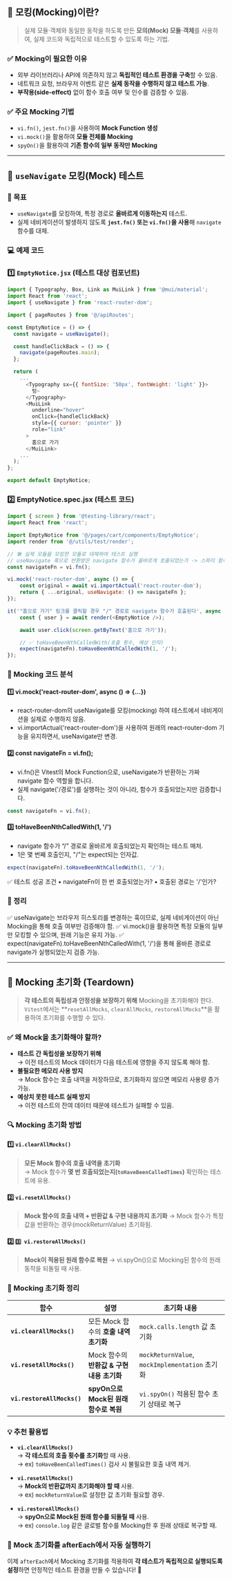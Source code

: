 ## 🧪 모킹(Mocking)이란?
> 실제 모듈·객체와 동일한 동작을 하도록 만든 **모의(Mock) 모듈·객체**를 사용하여, 실제 코드와 독립적으로 테스트할 수 있도록 하는 기법.

### ✅ **Mocking이 필요한 이유**
- 외부 라이브러리나 API에 의존하지 않고 **독립적인 테스트 환경을 구축**할 수 있음.
- 네트워크 요청, 브라우저 이벤트 같은 **실제 동작을 수행하지 않고 테스트 가능**.
- **부작용(side-effect)** 없이 함수 호출 여부 및 인수를 검증할 수 있음.

### ✅ **주요 Mocking 기법**
- `vi.fn()`, `jest.fn()`을 사용하여 **Mock Function 생성**
- `vi.mock()`을 활용하여 **모듈 전체를 Mocking**
- `spyOn()`을 활용하여 **기존 함수의 일부 동작만 Mocking**

---

## 📌 **`useNavigate` 모킹(Mock) 테스트**

### **🚀 목표**
- `useNavigate`를 모킹하여, 특정 경로로 **올바르게 이동하는지** 테스트.
- 실제 네비게이션이 발생하지 않도록 **`jest.fn()` 또는 `vi.fn()`을 사용**해 `navigate` 함수를 대체.

### **💻 예제 코드**
### **1️⃣ `EmptyNotice.jsx` (테스트 대상 컴포넌트)**
```javascript
import { Typography, Box, Link as MuiLink } from '@mui/material';
import React from 'react';
import { useNavigate } from 'react-router-dom';

import { pageRoutes } from '@/apiRoutes';

const EmptyNotice = () => {
  const navigate = useNavigate();

  const handleClickBack = () => {
    navigate(pageRoutes.main);
  };

  return (
    ...
      <Typography sx={{ fontSize: '50px', fontWeight: 'light' }}>
        텅~
      </Typography>
      <MuiLink
        underline="hover"
        onClick={handleClickBack}
        style={{ cursor: 'pointer' }}
        role="link"
      >
        홈으로 가기
      </MuiLink>
    ...
  );
};

export default EmptyNotice;
```

### **2️⃣ EmptyNotice.spec.jsx (테스트 코드)**
```javascript
import { screen } from '@testing-library/react';
import React from 'react';

import EmptyNotice from '@/pages/cart/components/EmptyNotice';
import render from '@/utils/test/render';

// 🛠️ 실제 모듈을 모킹한 모듈로 대체하여 테스트 실행
// useNavigate 훅으로 반환받은 navigate 함수가 올바르게 호출되었는가 -> 스파이 함수(Mock Function)
const navigateFn = vi.fn();

vi.mock('react-router-dom', async () => {
    const original = await vi.importActual('react-router-dom');
    return { ...original, useNavigate: () => navigateFn };
});

it('"홈으로 가기" 링크를 클릭할 경우 "/" 경로로 navigate 함수가 호출된다', async () => {
    const { user } = await render(<EmptyNotice />);

    await user.click(screen.getByText('홈으로 가기'));

    // ✅ toHaveBeenNthCalledWith(호출 횟수, 예상 인자)
    expect(navigateFn).toHaveBeenNthCalledWith(1, '/');
});
```

### 📝 Mocking 코드 분석
#### 1️⃣ vi.mock('react-router-dom', async () => {...})
- react-router-dom의 useNavigate를 모킹(mocking) 하여 테스트에서 네비게이션을 실제로 수행하지 않음.
- vi.importActual('react-router-dom')을 사용하여 원래의 react-router-dom 기능을 유지하면서, useNavigate만 변경.

#### 2️⃣ const navigateFn = vi.fn();
- vi.fn()은 Vitest의 Mock Function으로, useNavigate가 반환하는 가짜 navigate 함수 역할을 합니다.
- 실제 navigate('/경로')를 실행하는 것이 아니라, 함수가 호출되었는지만 검증합니다.

```javascript
const navigateFn = vi.fn();
```

#### 3️⃣ toHaveBeenNthCalledWith(1, '/')
- navigate 함수가 “/” 경로로 올바르게 호출되었는지 확인하는 테스트 매처.
- 1은 몇 번째 호출인지, "/"는 expect되는 인자값.

```javascript
expect(navigateFn).toHaveBeenNthCalledWith(1, '/');
```

✅ 테스트 성공 조건
•	navigateFn이 한 번 호출되었는가?
•	호출된 경로는 '/'인가?

### 🎯 정리

✅ useNavigate는 브라우저 히스토리를 변경하는 훅이므로, 실제 네비게이션이 아닌 Mocking을 통해 호출 여부만 검증해야 함.
✅ vi.mock()을 활용하면 특정 모듈의 일부만 모킹할 수 있으며, 원래 기능은 유지 가능.
✅ expect(navigateFn).toHaveBeenNthCalledWith(1, '/')을 통해 올바른 경로로 navigate가 실행되었는지 검증 가능.

---

## 🧪 Mocking 초기화 (Teardown)

> **각 테스트의 독립성과 안정성을 보장하기 위해** Mocking을 초기화해야 한다.  
> `Vitest`에서는 **`resetAllMocks`, `clearAllMocks`, `restoreAllMocks`**을 활용하여 초기화를 수행할 수 있다.

### **✅ 왜 Mock을 초기화해야 할까?**
- **테스트 간 독립성을 보장하기 위해**  
  → 이전 테스트의 Mock 데이터가 다음 테스트에 영향을 주지 않도록 해야 함.
- **불필요한 메모리 사용 방지**  
  → Mock 함수는 호출 내역을 저장하므로, 초기화하지 않으면 메모리 사용량 증가 가능.
- **예상치 못한 테스트 실패 방지**  
  → 이전 테스트의 잔여 데이터 때문에 테스트가 실패할 수 있음.


### **🔍 Mocking 초기화 방법**
#### **1️⃣ `vi.clearAllMocks()`**
> **모든 Mock 함수의 호출 내역을 초기화**  
> → Mock 함수가 **몇 번 호출되었는지(`toHaveBeenCalledTimes`)** 확인하는 테스트에 유용.

#### **2️⃣ `vi.resetAllMocks()`**
> **Mock 함수의 호출 내역 + 반환값 & 구현 내용까지 초기화**
> → Mock 함수가 특정 값을 반환하는 경우(mockReturnValue) 초기화됨.

#### **2️⃣ `3️⃣ vi.restoreAllMocks()`**
> **Mock이 적용된 원래 함수로 복원**
> → vi.spyOn()으로 Mocking된 함수의 원래 동작을 되돌릴 때 사용.

### 🎯 Mocking 초기화 정리

| 함수 | 설명 | 초기화 내용 |
|------|---------------------------------|---------------------------------|
| **`vi.clearAllMocks()`** | 모든 Mock 함수의 **호출 내역 초기화** | `mock.calls.length` 값 초기화 |
| **`vi.resetAllMocks()`** | Mock 함수의 **반환값 & 구현 내용 초기화** | `mockReturnValue`, `mockImplementation` 초기화 |
| **`vi.restoreAllMocks()`** | **spyOn으로 Mock된 원래 함수로 복원** | `vi.spyOn()` 적용된 함수 초기 상태로 복구 |


### **💡 추천 활용법**
- **`vi.clearAllMocks()`**  
  → **각 테스트의 호출 횟수를 초기화**할 때 사용.  
  → ex) `toHaveBeenCalledTimes()` 검사 시 불필요한 호출 내역 제거.

- **`vi.resetAllMocks()`**  
  → **Mock의 반환값까지 초기화해야 할 때** 사용.  
  → ex) `mockReturnValue`로 설정한 값 초기화 필요할 경우.

- **`vi.restoreAllMocks()`**  
  → **spyOn으로 Mock된 원래 함수를 되돌릴 때** 사용.  
  → ex) `console.log` 같은 글로벌 함수를 Mocking한 후 원래 상태로 복구할 때.


### 🚀 Mock 초기화를 afterEach에서 자동 실행하기
이제 `afterEach`에서 Mocking 초기화를 적용하여 **각 테스트가 독립적으로 실행되도록 설정**하면 안정적인 테스트 환경을 만들 수 있습니다! 🚀

